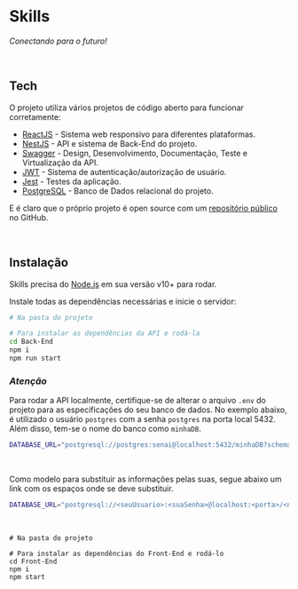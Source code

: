 # Skills
_Conectando para o futuro!_

<br>

## Tech

O projeto utiliza vários projetos de código aberto para funcionar corretamente:

- [ReactJS](https://react.dev/) - Sistema web responsivo para diferentes plataformas.
- [NestJS](https://nestjs.com/) - API e sistema de Back-End do projeto.
- [Swagger](https://swagger.io/) - Design, Desenvolvimento, Documentação, Teste e Virtualização da API. 
- [JWT](https://jwt.io/) - Sistema de autenticação/autorização de usuário.
- [Jest](https://jestjs.io/pt-BR/) - Testes da aplicação.
- [PostgreSQL](https://www.postgresql.org/) - Banco de Dados relacional do projeto.

E é claro que o próprio projeto é open source com um [repositório público](https://github.com/SA-Back-End) no GitHub.

<br>

## Instalação

Skills precisa do [Node.js](https://nodejs.org/) em sua versão v10+ para rodar.

Instale todas as dependências necessárias e inicie o servidor:

```sh 
# Na pasta do projeto

# Para instalar as dependências da API e rodá-la
cd Back-End
npm i
npm run start
```
### *Atenção*
Para rodar a API localmente, certifique-se de alterar o arquivo `.env` do projeto para as especificações do seu banco de dados. No exemplo abaixo, é utilizado o usuário `postgres` com a senha `postgres` na porta local 5432. Além disso, tem-se o nome do banco como `minhaDB`.
```sh 
DATABASE_URL="postgresql://postgres:senai@localhost:5432/minhaDB?schema=public"
```

<br>

Como modelo para substituir as informações pelas suas, segue abaixo um link com os espaços onde se deve substituir. 
```sh 
DATABASE_URL="postgresql://<seuUsuario>:<suaSenha>@localhost:<porta>/<nomeDoBanco>?schema=public"
```

<br>

```
# Na pasta do projeto

# Para instalar as dependências do Front-End e rodá-lo
cd Front-End
npm i
npm start
```
